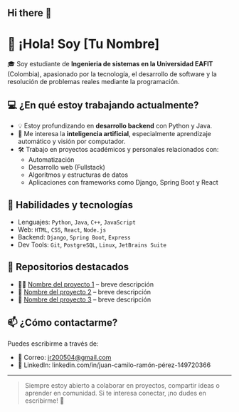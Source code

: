 ## Hi there 👋

# 👋 ¡Hola! Soy [Tu Nombre]

🎓 Soy estudiante de **Ingenieria de sistemas en la Universidad EAFIT** (Colombia), apasionado por la tecnología, el desarrollo de software y la resolución de problemas reales mediante la programación.

## 💻 ¿En qué estoy trabajando actualmente?

- 💡 Estoy profundizando en **desarrollo backend** con Python y Java.
- 🧠 Me interesa la **inteligencia artificial**, especialmente aprendizaje automático y visión por computador.
- 🛠️ Trabajo en proyectos académicos y personales relacionados con:
  - Automatización
  - Desarrollo web (Fullstack)
  - Algoritmos y estructuras de datos
  - Aplicaciones con frameworks como Django, Spring Boot y React

## 🚀 Habilidades y tecnologías

- Lenguajes: `Python`, `Java`, `C++`, `JavaScript`
- Web: `HTML`, `CSS`, `React`, `Node.js`
- Backend: `Django`, `Spring Boot`, `Express`
- Dev Tools: `Git`, `PostgreSQL`, `Linux`, `JetBrains Suite`

## 📂 Repositorios destacados

- 👨‍💻 [Nombre del proyecto 1](enlace) – breve descripción
- 🤖 [Nombre del proyecto 2](enlace) – breve descripción
- 🔧 [Nombre del proyecto 3](enlace) – breve descripción

## 📫 ¿Cómo contactarme?

Puedes escribirme a través de:

- 📧 Correo: jr200504@gmail.com
- 💼 LinkedIn: linkedin.com/in/juan-camilo-ramón-pérez-149720366

---

> Siempre estoy abierto a colaborar en proyectos, compartir ideas o aprender en comunidad. Si te interesa conectar, ¡no dudes en escribirme! 🚀
